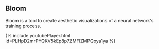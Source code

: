 ## Bloom

Bloom is a tool to create aesthetic visualizations of a neural network's training process.

{% include youtubePlayer.html id=PLHpD2mrPYQKV5kEp8p7ZMFIZMPQoya1ya %}
